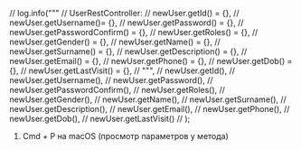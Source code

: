 
//        log.info("""
//                UserRestController:
//                newUser.getId() = {},
//                newUser.getUsername()= {},
//                newUser.getPassword() = {},
//                newUser.getPasswordConfirm() = {},
//                newUser.getRoles() = {},
//                newUser.getGender() = {},
//                newUser.getName() = {},
//                newUser.getSurname() = {},
//                newUser.getDescription() = {},
//                newUser.getEmail() = {},
//                newUser.getPhone() = {},
//                newUser.getDob() = {},
//                newUser.getLastVisit() = {},
//                """,
//                newUser.getId(),
//                newUser.getUsername(),
//                newUser.getPassword(),
//                newUser.getPasswordConfirm(),
//                newUser.getRoles(),
//                newUser.getGender(),
//                newUser.getName(),
//                newUser.getSurname(),
//                newUser.getDescription(),
//                newUser.getEmail(),
//                newUser.getPhone(),
//                newUser.getDob(),
//                newUser.getLastVisit()
//                );

1. Cmd + P на macOS (просмотр параметров у метода)